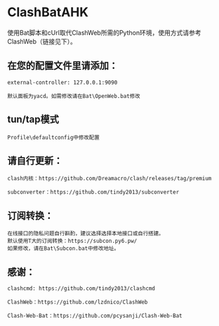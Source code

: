 # ClashBatAHK

使用Bat脚本和cUrl取代ClashWeb所需的Python环境，使用方式请参考ClashWeb（链接见下）。

<!-- ## 直接下载，解压使用 -->

## 在您的配置文件里请添加：
    external-controller: 127.0.0.1:9090
    
    默认面板为yacd。如需修改请在Bat\OpenWeb.bat修改
## tun/tap模式
    Profile\defaultconfig中修改配置
    
 <!-- Tun模式请用管理打开ClashWeb.exe -->

## 请自行更新：
    clash内核：https://github.com/Dreamacro/clash/releases/tag/premium

    subconverter：https://github.com/tindy2013/subconverter


## 订阅转换：
    在线接口的隐私问题自行斟酌，建议选择选择本地接口或自行搭建。
    默认使用T大的订阅转换：https://subcon.py6.pw/
    如果修改，请在Bat\Subcon.bat中修改地址。

## 感谢：

    clashcmd: https://github.com/tindy2013/clashcmd

    ClashWeb：https://github.com/lzdnico/ClashWeb

    Clash-Web-Bat：https://github.com/pcysanji/Clash-Web-Bat

